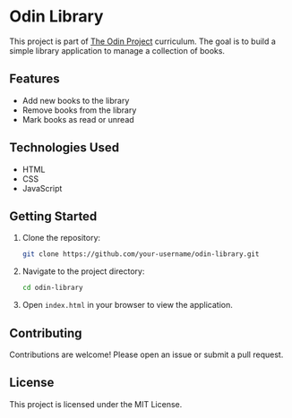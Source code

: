 # Odin Library

This project is part of [The Odin Project](https://www.theodinproject.com) curriculum. The goal is to build a simple library application to manage a collection of books.

## Features

- Add new books to the library
- Remove books from the library
- Mark books as read or unread

## Technologies Used

- HTML
- CSS
- JavaScript

## Getting Started

1. Clone the repository:
    ```bash
    git clone https://github.com/your-username/odin-library.git
    ```
2. Navigate to the project directory:
    ```bash
    cd odin-library
    ```
3. Open `index.html` in your browser to view the application.

## Contributing

Contributions are welcome! Please open an issue or submit a pull request.

## License

This project is licensed under the MIT License.